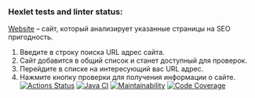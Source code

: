 ### Hexlet tests and linter status:
[Website](https://java-project-72-zy72.onrender.com/) – сайт, который анализирует указанные страницы на SEO пригодность.
1. Введите в строку поиска URL адрес сайта.
2. Сайт добавится в общий список и станет доступный для проверок.
3. Перейдите в списке на интересующий вас URL адрес.
4. Нажмите кнопку проверки для получения информации о сайте.
[![Actions Status](https://github.com/Kudrya33/java-project-72/actions/workflows/hexlet-check.yml/badge.svg)](https://github.com/Kudrya33/java-project-72/actions)
[![Java CI](https://github.com/Kudrya33/java-project-72/actions/workflows/build.yml/badge.svg)](https://github.com/Kudrya33/java-project-72/actions/workflows/build.yml)
[![Maintainability](https://qlty.sh/badges/df299474-4790-4bf1-af0e-49d715cfa1f1/maintainability.svg)](https://qlty.sh/gh/Kudrya33/projects/java-project-72)
[![Code Coverage](https://qlty.sh/badges/df299474-4790-4bf1-af0e-49d715cfa1f1/test_coverage.svg)](https://qlty.sh/gh/Kudrya33/projects/java-project-72)
